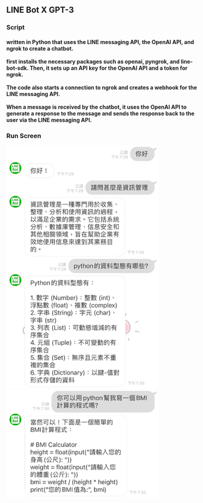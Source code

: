 <h2>LINE Bot X GPT-3 </h2>
<h3>Script</3>
<h4>written in Python that uses the LINE messaging API, the OpenAI API, and ngrok to create a chatbot.<br><br>
first installs the necessary packages such as openai, pyngrok, and line-bot-sdk. Then, it sets up an API key for the OpenAI API and a token for ngrok. <br><br>
The code also starts a connection to ngrok and creates a webhook for the LINE messaging API. <br><br>
When a message is received by the chatbot, it uses the OpenAI API to generate a response to the message and sends the response back to the user via the LINE messaging API.</h4>
<h3>Run Screen </h3>
<img width="400" src="run screen/run screen2.jpg">
<img width="400" src="run screen/run screen1.jpg">
